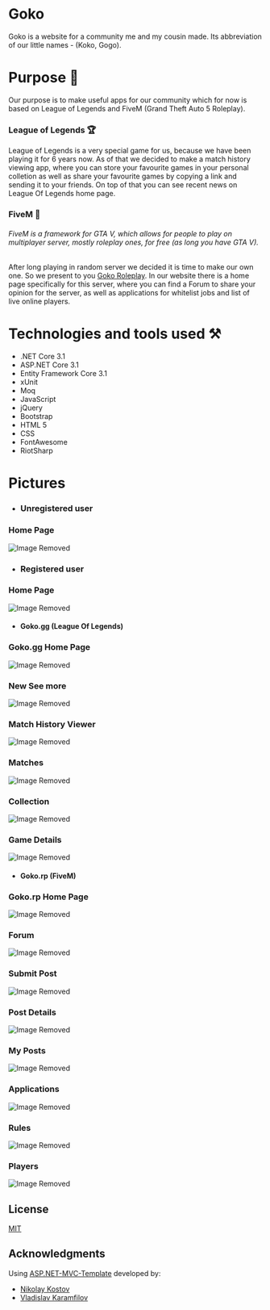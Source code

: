 # Goko 

Goko is a website for a community me and my cousin made. Its abbreviation of our little names - (Koko, Gogo).

# Purpose 🎯

Our purpose is to make useful apps for our community which for now is based on League of Legends and FiveM (Grand Theft Auto 5 Roleplay).

### League of Legends 🏆

League of Legends is a very special game for us, because we have been playing it for 6 years now. As of that we decided to make a match history viewing app, where you can store your favourite games in your personal colletion as well as share your favourite games by copying a link and sending it to your friends. 
On top of that you can see recent news on League Of Legends home page.

### FiveM 🐌

###### FiveM is a framework for GTA V, which allows for people to play on multiplayer server, mostly roleplay ones, for free (as long you have GTA V).

After long playing in random server we decided it is time to make our own one. So we present to you [Goko Roleplay](https://discord.gg/R2eqjFPzAy). In our website there is a home page specifically for this server, where you can find a Forum to share your opinion for the server, as well as applications for whitelist jobs and list of live online players.

# Technologies and tools used ⚒️
 * .NET Core 3.1
 * ASP.NET Core 3.1
 * Entity Framework Core 3.1
 * xUnit
 * Moq
 * JavaScript
 * jQuery
 * Bootstrap
 * HTML 5
 * CSS
 * FontAwesome
 * RiotSharp

# Pictures
* ### Unregistered user
### Home Page
![Image Removed](https://i.imgur.com/MMpijqq.png)

* ### Registered user
### Home Page
![Image Removed](https://i.imgur.com/DExKMTn.png)

* #### Goko.gg (League Of Legends)
### Goko.gg Home Page
![Image Removed](https://i.imgur.com/x5zc5Ec.png)
### New See more
![Image Removed](https://i.imgur.com/KCpiCz3.png)
### Match History Viewer
![Image Removed](https://i.imgur.com/pZAGs2P.png)
### Matches
![Image Removed](https://i.imgur.com/dTwdY2z.png)
### Collection
![Image Removed](https://i.imgur.com/W2CsscT.png)
### Game Details
![Image Removed](https://i.imgur.com/lnF6W5j.png)


* #### Goko.rp (FiveM)
### Goko.rp Home Page
![Image Removed](https://i.imgur.com/tdpYTI8.png)
### Forum
![Image Removed](https://i.imgur.com/Exfyhbs.png)
### Submit Post
![Image Removed](https://i.imgur.com/Tel1e7Q.png)
### Post Details
![Image Removed](https://i.imgur.com/3l7lbyw.png)
### My Posts
![Image Removed](https://i.imgur.com/luZADUJ.png)
### Applications
![Image Removed](https://i.imgur.com/QZ3gn2S.png)
### Rules
![Image Removed](https://i.imgur.com/1MjQ2gu.png)
### Players
![Image Removed](https://i.imgur.com/CqFO8pX.png)

## License
[MIT](https://choosealicense.com/licenses/mit/)

## Acknowledgments
Using [ASP.NET-MVC-Template](https://github.com/NikolayIT/ASP.NET-Core-Template) developed by:
 * [Nikolay Kostov](https://github.com/NikolayIT)
 * [Vladislav Karamfilov](https://github.com/vladislav-karamfilov)
